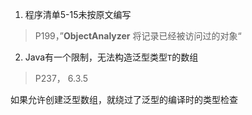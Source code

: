 1. 程序清单5-15未按原文编写
> P199，”**ObjectAnalyzer** 将记录已经被访问过的对象“
2.  Java有一个限制，无法构造泛型类型`T`的数组
> P237， 6.3.5

如果允许创建泛型数组，就绕过了泛型的编译时的类型检查
<!--stackedit_data:
eyJoaXN0b3J5IjpbNDU5MTYzMTc4LC05Njc3MDcxOTVdfQ==
-->